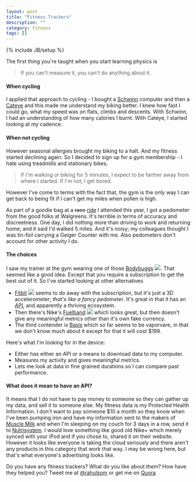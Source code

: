 ```yaml
---
layout: post
title: "Fitness Trackers"
description: ""
category: fitness
tags: []
---
```

{% include JB/setup %}

The first thing you're taught when you start learning physics is
> If you can't measure it, you can't do anything about it.

#### When cycling
I applied that approach to cycling - I bought a 
[Schwinn](http://amzn.to/Rk2yTx) computer and then a
[Cateye](http://amzn.to/Rk2KSG) and this made me understand my biking better. I knew 
how fast I could go, what my speed was on flats, climbs and descents. With Schwinn, I had an understanding of
how many calories I burnt. With Cateye, I started looking at my cadence.

#### When not cycling
However seasonal allergies brought my biking to a halt. And my fitness started declining again. So I decided to 
sign up for a gym membership - I hate using treadmills and stationary bikes.
> If I'm walking or biking for 5 minutes, I expect to be farther away from where I started. If I'm not, I get bored.

However I've come to terms with the fact that, the gym is the only way I can get back to being fit if I can't
get my miles when pollen is high.

As part of a goodie bag at a <del>race</del> 
[ride](http://www.active.com/cycling/yountville-ca/napa-valley-tour-de-cure-2012) I attended this year, I got a 
pedometer from the good folks at Walgreens. It's terrible in terms of accuracy and discreetness. One day, I did
nothing more than driving to work and returning home; and it said I'd walked 5 miles. And it's noisy; my colleagues thought
I was tin-foil carrying a Geiger Counter with me. Also pedometers don't account for other activity I do.

#### The choices
I saw my trainer at the gym wearing one of those [Bodybuggs](http://www.bodybugg.com/) [![](http://www.amazon.com/favicon.ico)](http://amzn.to/TkthyG). That seemed like a good idea.
Except that you require a subscription to get the best out of it. So I've started looking at other alternatives

* [Fitbit](http://www.fitbit.com/product) [![](http://www.amazon.com/favicon.ico)](http://amzn.to/WYwUOY) seems to do away with the subscription, but it's just a 3D accelerometer;
  *that's like a fancy pedometer*. It's great in that it has an [API](http://dev.fitbit.com/), and apparently a 
  thriving ecosystem.
* Then there's Nike's [Fuelband](http://www.nike.com/fuelband/) [![](http://www.amazon.com/favicon.ico)](http://amzn.to/VXo1XY) which looks great, but then doesn't give any meaningful
  metrics other than it's own fake currency.
* The third contender is [Basis](https://mybasis.com/) which so far seems to be vaporvare, in that we don't know much
  about it except for that it will cost $199.

Here's what I'm looking for in the device:

* Either has either an API or a means to download data to my computer.
* Measures my activity and gives meaningful metrics.
* Lets me look at data in fine grained durations so I can compare past performance.

#### What does it mean to have an API?
It means that I do not have to pay money to someone so they can gather up my data, and sell it to someone else. My
fitness data is my Protected Health Information. I don't want to pay someone $10 a month so they know 
when I've been pumping iron and have my information sent to the makers of 
[Muscle Milk](http://www.cytosport.com/products/muscle-milk) and when I'm sleeping on my couch for 3 days in a row, 
send it to [Nutrisystem](http://www.nutrisystem.com/jsps_hmr/home/index.jsp?_requestid=594177). I would love something
like good old Nike+ which merely synced with your iPod and if you chose to, shared it on their website. However it looks
like everyone is taking the cloud seriously and there aren't any products in this category that work that way. I may be
wrong here, but that's what everyone's advertising looks like.

Do you have any fitness trackers? What do you like about them? How have they helped you? Tweet me at [@rahulsom](http://twitter.com/rahulsom) or get me on [Quora](http://www.quora.com/Fitness/I-want-a-fitness-health-tracking-device-Whats-my-best-bet)